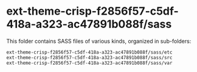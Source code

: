 # ext-theme-crisp-f2856f57-c5df-418a-a323-ac47891b088f/sass

This folder contains SASS files of various kinds, organized in sub-folders:

    ext-theme-crisp-f2856f57-c5df-418a-a323-ac47891b088f/sass/etc
    ext-theme-crisp-f2856f57-c5df-418a-a323-ac47891b088f/sass/src
    ext-theme-crisp-f2856f57-c5df-418a-a323-ac47891b088f/sass/var
